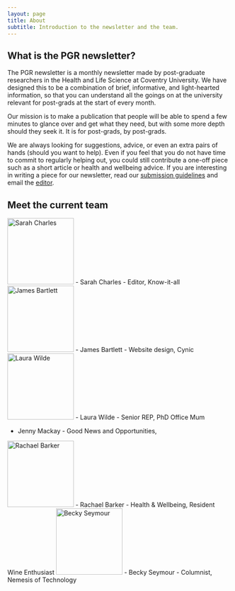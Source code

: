 ```yaml
---
layout: page
title: About
subtitle: Introduction to the newsletter and the team.
---
```


## What is the PGR newsletter?

The PGR newsletter is a monthly newsletter made by post-graduate researchers in the Health and Life Science at Coventry University. We have designed this to be a combination of brief, informative, and light-hearted information, so that you can understand all the goings on at the university relevant for post-grads at the start of every month.

Our mission is to make a publication that people will be able to spend a few minutes to glance over and get what they need, but with some more depth should they seek it. It is for post-grads, by post-grads.

We are always looking for suggestions, advice, or even an extra pairs of hands (should you want to help). Even if you feel that you do not have time to commit to regularly helping out, you could still contribute a one-off piece such as a short article or health and wellbeing advice. If you are interesting in writing a piece for our newsletter, read our [submission guidelines](https://hls-pgr-newsletter.github.io/HLS-PGR-newsletter.github.io/contactus/) and email the [editor](mailto:cov.pgrnewsletter+editor@gmail.com).

## Meet the current team

<img src="{{ site.baseurl }}/img/team/Sarah-profile.png" alt="Sarah Charles" width = "150" />
- Sarah Charles - Editor, Know-it-all

<img src="{{ site.baseurl }}/img/team/James-profile.png" alt="James Bartlett" width = "150" />
- James Bartlett - Website design, Cynic

<img src="{{ site.baseurl }}/img/team/Laura-profile.png" alt="Laura Wilde" width = "150" />
- Laura Wilde - Senior REP, PhD Office Mum

- Jenny Mackay - Good News and Opportunities,


<img src="{{ site.baseurl }}/img/team/Rachael-profile.png" alt="Rachael Barker" width = "150" />
- Rachael Barker - Health & Wellbeing, Resident Wine Enthusiast

<img src="{{ site.baseurl }}/img/team/Becki-profile.png" alt="Becky Seymour" width = "150" />
- Becky Seymour - Columnist, Nemesis of Technology
